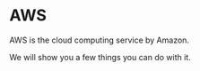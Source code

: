# AWS
AWS is the cloud computing service by Amazon.

We will show you a few things you can do with it.

